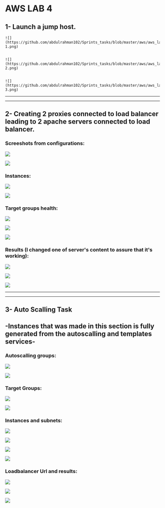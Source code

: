 # **AWS LAB 4**
## **1- Launch a jump host.**

    ![](https://github.com/abdulrahman102/Sprints_tasks/blob/master/aws/aws_lab_4/Screenshots/1-1.png)  


    ![](https://github.com/abdulrahman102/Sprints_tasks/blob/master/aws/aws_lab_4/Screenshots/1-2.png)  


    ![](https://github.com/abdulrahman102/Sprints_tasks/blob/master/aws/aws_lab_4/Screenshots/1-3.png)  

-------------
-------------

## **2- Creating 2 proxies connected to load balancer leading to 2 apache servers connected to load balancer.**

### **Screeshots from configurations:**

![](https://github.com/abdulrahman102/Sprints_tasks/blob/master/aws/aws_lab_4/Screenshots/2-1.png)  


![](https://github.com/abdulrahman102/Sprints_tasks/blob/master/aws/aws_lab_4/Screenshots/2-2.png)  


### **Instances:**

![](https://github.com/abdulrahman102/Sprints_tasks/blob/master/aws/aws_lab_4/Screenshots/2-3.png)  


![](https://github.com/abdulrahman102/Sprints_tasks/blob/master/aws/aws_lab_4/Screenshots/2-4.png)  


### **Target groups health:**

![](https://github.com/abdulrahman102/Sprints_tasks/blob/master/aws/aws_lab_4/Screenshots/2-5.png)  


![](https://github.com/abdulrahman102/Sprints_tasks/blob/master/aws/aws_lab_4/Screenshots/2-6.png)  


![](https://github.com/abdulrahman102/Sprints_tasks/blob/master/aws/aws_lab_4/Screenshots/2-7.png)  


### **Results (I changed one of server's content to assure that it's working):**

![](https://github.com/abdulrahman102/Sprints_tasks/blob/master/aws/aws_lab_4/Screenshots/2-8.png)  


![](https://github.com/abdulrahman102/Sprints_tasks/blob/master/aws/aws_lab_4/Screenshots/2-9.png)  


![](https://github.com/abdulrahman102/Sprints_tasks/blob/master/aws/aws_lab_4/Screenshots/2-10.png)  

-------------
-------------

## **3- Auto Scalling Task**

## **-Instances that was made in this section is fully generated from the autoscalling and templates services-**

### **Autoscalling groups:**

![](https://github.com/abdulrahman102/Sprints_tasks/blob/master/aws/aws_lab_4/Screenshots/3-1.png)  


![](https://github.com/abdulrahman102/Sprints_tasks/blob/master/aws/aws_lab_4/Screenshots/3-2.png)  


### **Target Groups:**

![](https://github.com/abdulrahman102/Sprints_tasks/blob/master/aws/aws_lab_4/Screenshots/3-3.png)  


![](https://github.com/abdulrahman102/Sprints_tasks/blob/master/aws/aws_lab_4/Screenshots/3-4.png)  


### **Instances and subnets:**

![](https://github.com/abdulrahman102/Sprints_tasks/blob/master/aws/aws_lab_4/Screenshots/3-5.png)  


![](https://github.com/abdulrahman102/Sprints_tasks/blob/master/aws/aws_lab_4/Screenshots/3-6.png)  


![](https://github.com/abdulrahman102/Sprints_tasks/blob/master/aws/aws_lab_4/Screenshots/3-7.png)  


![](https://github.com/abdulrahman102/Sprints_tasks/blob/master/aws/aws_lab_4/Screenshots/3-8.png)  

### **Loadbalancer Url and results:**

![](https://github.com/abdulrahman102/Sprints_tasks/blob/master/aws/aws_lab_4/Screenshots/3-9.png)  


![](https://github.com/abdulrahman102/Sprints_tasks/blob/master/aws/aws_lab_4/Screenshots/3-10.png)  


![](https://github.com/abdulrahman102/Sprints_tasks/blob/master/aws/aws_lab_4/Screenshots/3-11.png)  